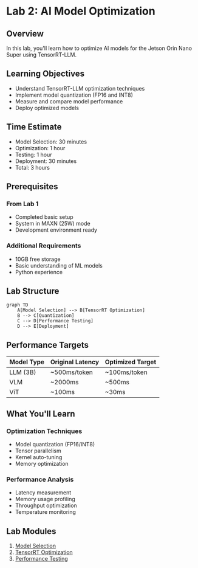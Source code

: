 # Lab 2: AI Model Optimization

## Overview

In this lab, you'll learn how to optimize AI models for the Jetson Orin Nano Super using TensorRT-LLM.

## Learning Objectives

- Understand TensorRT-LLM optimization techniques
- Implement model quantization (FP16 and INT8)
- Measure and compare model performance
- Deploy optimized models

## Time Estimate

- Model Selection: 30 minutes
- Optimization: 1 hour
- Testing: 1 hour
- Deployment: 30 minutes
- Total: 3 hours

## Prerequisites

### From Lab 1
- Completed basic setup
- System in MAXN (25W) mode
- Development environment ready

### Additional Requirements
- 10GB free storage
- Basic understanding of ML models
- Python experience

## Lab Structure

```mermaid
graph TD
    A[Model Selection] --> B[TensorRT Optimization]
    B --> C[Quantization]
    C --> D[Performance Testing]
    D --> E[Deployment]
```

## Performance Targets

| Model Type | Original Latency | Optimized Target |
|------------|------------------|------------------|
| LLM (3B)   | ~500ms/token    | ~100ms/token    |
| VLM        | ~2000ms         | ~500ms          |
| ViT        | ~100ms          | ~30ms           |

## What You'll Learn

### Optimization Techniques
- Model quantization (FP16/INT8)
- Tensor parallelism
- Kernel auto-tuning
- Memory optimization

### Performance Analysis
- Latency measurement
- Memory usage profiling
- Throughput optimization
- Temperature monitoring

## Lab Modules

1. [Model Selection](model-selection.md)
2. [TensorRT Optimization](tensorrt-optimization.md)
3. [Performance Testing](performance-testing.md)
